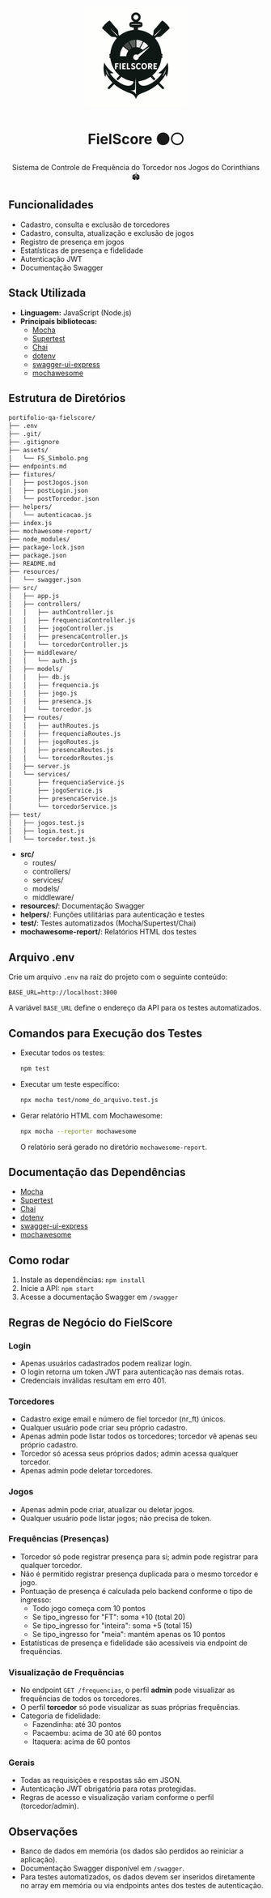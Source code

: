 <p align="center">
  <img src="assets/FS_Simbolo.png" alt="Logo FielScore" width="200"/>
</p>

<h1 align="center">FielScore ⚫⚪</h1>

<p align="center">
  Sistema de Controle de Frequência do Torcedor nos Jogos do Corinthians 🏟️
</p>

## Funcionalidades
- Cadastro, consulta e exclusão de torcedores
- Cadastro, consulta, atualização e exclusão de jogos
- Registro de presença em jogos
- Estatísticas de presença e fidelidade
- Autenticação JWT
- Documentação Swagger

## Stack Utilizada
- **Linguagem:** JavaScript (Node.js)
- **Principais bibliotecas:**
  - [Mocha](https://mochajs.org/)
  - [Supertest](https://github.com/visionmedia/supertest)
  - [Chai](https://www.chaijs.com/)
  - [dotenv](https://github.com/motdotla/dotenv)
  - [swagger-ui-express](https://github.com/scottie1984/swagger-ui-express)
  - [mochawesome](https://github.com/mochawesome/mochawesome)

## Estrutura de Diretórios

```
portifolio-qa-fielscore/
├── .env
├── .git/
├── .gitignore
├── assets/
│   └── FS_Simbolo.png
├── endpoints.md
├── fixtures/
│   ├── postJogos.json
│   ├── postLogin.json
│   └── postTorcedor.json
├── helpers/
│   └── autenticacao.js
├── index.js
├── mochawesome-report/
├── node_modules/
├── package-lock.json
├── package.json
├── README.md
├── resources/
│   └── swagger.json
├── src/
│   ├── app.js
│   ├── controllers/
│   │   ├── authController.js
│   │   ├── frequenciaController.js
│   │   ├── jogoController.js
│   │   ├── presencaController.js
│   │   └── torcedorController.js
│   ├── middleware/
│   │   └── auth.js
│   ├── models/
│   │   ├── db.js
│   │   ├── frequencia.js
│   │   ├── jogo.js
│   │   ├── presenca.js
│   │   └── torcedor.js
│   ├── routes/
│   │   ├── authRoutes.js
│   │   ├── frequenciaRoutes.js
│   │   ├── jogoRoutes.js
│   │   ├── presencaRoutes.js
│   │   └── torcedorRoutes.js
│   ├── server.js
│   └── services/
│       ├── frequenciaService.js
│       ├── jogoService.js
│       ├── presencaService.js
│       └── torcedorService.js
├── test/
│   ├── jogos.test.js
│   ├── login.test.js
│   └── torcedor.test.js
```

- **src/**
  - routes/
  - controllers/
  - services/
  - models/
  - middleware/
- **resources/**: Documentação Swagger
- **helpers/**: Funções utilitárias para autenticação e testes
- **test/**: Testes automatizados (Mocha/Supertest/Chai)
- **mochawesome-report/**: Relatórios HTML dos testes

## Arquivo .env
Crie um arquivo `.env` na raiz do projeto com o seguinte conteúdo:
```
BASE_URL=http://localhost:3000
```
A variável `BASE_URL` define o endereço da API para os testes automatizados.

## Comandos para Execução dos Testes
- Executar todos os testes:
  ```bash
  npm test
  ```
- Executar um teste específico:
  ```bash
  npx mocha test/nome_do_arquivo.test.js
  ```
- Gerar relatório HTML com Mochawesome:
  ```bash
  npx mocha --reporter mochawesome
  ```
  O relatório será gerado no diretório `mochawesome-report`.

## Documentação das Dependências
- [Mocha](https://mochajs.org/)
- [Supertest](https://github.com/visionmedia/supertest)
- [Chai](https://www.chaijs.com/)
- [dotenv](https://github.com/motdotla/dotenv)
- [swagger-ui-express](https://github.com/scottie1984/swagger-ui-express)
- [mochawesome](https://github.com/mochawesome/mochawesome)

## Como rodar
1. Instale as dependências: `npm install`
2. Inicie a API: `npm start`
3. Acesse a documentação Swagger em `/swagger`

## Regras de Negócio do FielScore

### Login
- Apenas usuários cadastrados podem realizar login.
- O login retorna um token JWT para autenticação nas demais rotas.
- Credenciais inválidas resultam em erro 401.

### Torcedores
- Cadastro exige email e número de fiel torcedor (nr_ft) únicos.
- Qualquer usuário pode criar seu próprio cadastro.
- Apenas admin pode listar todos os torcedores; torcedor vê apenas seu próprio cadastro.
- Torcedor só acessa seus próprios dados; admin acessa qualquer torcedor.
- Apenas admin pode deletar torcedores.

### Jogos
- Apenas admin pode criar, atualizar ou deletar jogos.
- Qualquer usuário pode listar jogos; não precisa de token.

### Frequências (Presenças)
- Torcedor só pode registrar presença para si; admin pode registrar para qualquer torcedor.
- Não é permitido registrar presença duplicada para o mesmo torcedor e jogo.
- Pontuação de presença é calculada pelo backend conforme o tipo de ingresso:
    - Todo jogo começa com 10 pontos
    - Se tipo_ingresso for "FT": soma +10 (total 20)
    - Se tipo_ingresso for "inteira": soma +5 (total 15)
    - Se tipo_ingresso for "meia": mantém apenas os 10 pontos
- Estatísticas de presença e fidelidade são acessíveis via endpoint de frequências.

### Visualização de Frequências
- No endpoint `GET /frequencias`, o perfil **admin** pode visualizar as frequências de todos os torcedores.
- O perfil **torcedor** só pode visualizar as suas próprias frequências.
- Categoria de fidelidade:
    - Fazendinha: até 30 pontos
    - Pacaembu: acima de 30 até 60 pontos
    - Itaquera: acima de 60 pontos

### Gerais
- Todas as requisições e respostas são em JSON.
- Autenticação JWT obrigatória para rotas protegidas.
- Regras de acesso e visualização variam conforme o perfil (torcedor/admin).

## Observações
- Banco de dados em memória (os dados são perdidos ao reiniciar a aplicação).
- Documentação Swagger disponível em `/swagger`.
- Para testes automatizados, os dados devem ser inseridos diretamente no array em memória ou via endpoints antes dos testes de autenticação.
